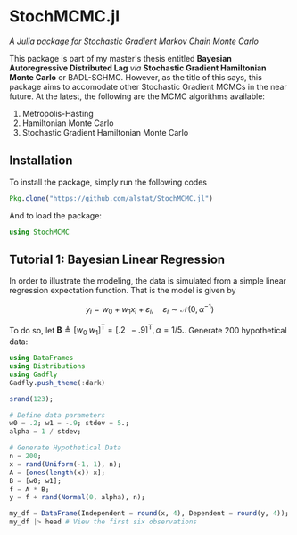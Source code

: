 # StochMCMC.jl
*A Julia package for Stochastic Gradient Markov Chain Monte Carlo*

This package is part of my master's thesis entitled **Bayesian Autoregressive Distributed Lag** *via* **Stochastic Gradient Hamiltonian Monte Carlo** or BADL-SGHMC. However, as the title of this says, this package aims to accomodate other Stochastic Gradient MCMCs in the near future. At the latest, the following are the MCMC algorithms available:

1. Metropolis-Hasting
2. Hamiltonian Monte Carlo
3. Stochastic Gradient Hamiltonian Monte Carlo

## Installation
To install the package, simply run the following codes
```julia
Pkg.clone("https://github.com/alstat/StochMCMC.jl")
```
And to load the package:
```julia
using StochMCMC
```

## Tutorial 1: Bayesian Linear Regression
In order to illustrate the modeling, the data is simulated from a simple linear regression expectation function. That is the model is given by

$$
y_i= w_0 + w_1 x_i + \varepsilon_i,\quad\varepsilon_i\sim\mathcal{N}\left(0,\alpha^{-1}\right)
$$

To do so, let $\mathbf{B}\triangleq[w_0\;w_1]^{\text{T}}=[.2\;\;-.9]^{\text{T}}, \alpha = 1 / 5.$. Generate 200 hypothetical data:

```julia
using DataFrames
using Distributions
using Gadfly
Gadfly.push_theme(:dark)

srand(123);

# Define data parameters
w0 = .2; w1 = -.9; stdev = 5.;
alpha = 1 / stdev;

# Generate Hypothetical Data
n = 200;
x = rand(Uniform(-1, 1), n);
A = [ones(length(x)) x];
B = [w0; w1];
f = A * B;
y = f + rand(Normal(0, alpha), n);

my_df = DataFrame(Independent = round(x, 4), Dependent = round(y, 4));
my_df |> head # View the first six observations
```
<script src='http://cdn.mathjax.org/mathjax/latest/MathJax.js' type='text/javascript'>    
    MathJax.Hub.Config({
        HTML: ["input/TeX","output/HTML-CSS"],
        TeX: { extensions: ["AMSmath.js","AMSsymbols.js"],
               equationNumbers: { autoNumber: "AMS" } },
        extensions: ["tex2jax.js"],
        jax: ["input/TeX","output/HTML-CSS"],
        tex2jax: { inlineMath: [ ['$','$'], ["\\(","\\)"] ],
                   displayMath: [ ['$$','$$'], ["\\[","\\]"] ],
                   processEscapes: true },
        "HTML-CSS": { availableFonts: ["TeX"],
                      linebreaks: { automatic: true } }
    });
</script>
